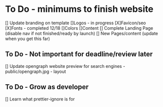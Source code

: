 # To Do - minimums to finish website
[] Update branding on template
    []Logos - in progress
    [X]Favicon/seo
    [X]Fonts - completed 12/18
    []Colors
    []Content
[] Complete Landing Page (disable nav if not finished/ready by launch)
    [] New Pages/content (update when you get this far)

## To Do - Not important for deadline/review later
[] Update opengraph website preview for search engines
    - public/opengraph.jpg
    - layout

## To Do - Grow as developer
[] Learn what prettier-ignore is for